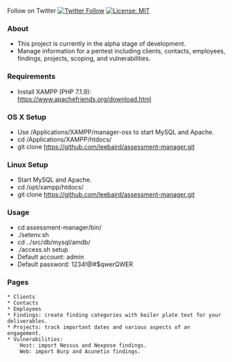 Follow on Twitter [![Twitter Follow](https://img.shields.io/twitter/follow/discoverscripts.svg?style=social&label=Follow)](https://twitter.com/discoverscripts) [![License: MIT](https://img.shields.io/badge/License-MIT-blue.svg)](https://github.com/leebaird/discover/blob/master/LICENSE)

### About
* This project is currently in the alpha stage of development.
* Manage information for a pentest including clients, contacts, employees, findings, projects, scoping, and vulnerabilities.

### Requirements
* Install XAMPP (PHP 7.1.9): https://www.apachefriends.org/download.html

### OS X Setup
* Use /Applications/XAMPP/manager-osx to start MySQL and Apache.
* cd /Applications/XAMPP/htdocs/
* git clone https://github.com/leebaird/assessment-manager.git

### Linux Setup
* Start MySQL and Apache.
* cd /opt/xampp/htdocs/
* git clone https://github.com/leebaird/assessment-manager.git

### Usage
* cd assessment-manager/bin/
* ./setenv.sh
* cd ../src/db/mysql/amdb/
* ./access.sh setup
* Default account: admin
* Default password: 1234!@#$qwerQWER

### Pages
```
* Clients
* Contacts
* Employees
* Findings: create finding categories with boiler plate text for your deliverables.
* Projects: track important dates and various aspects of an engagement.
* Vulnerabilities:
    Host: import Nessus and Nexpose findings.
    Web: import Burp and Acunetix findings.
```
